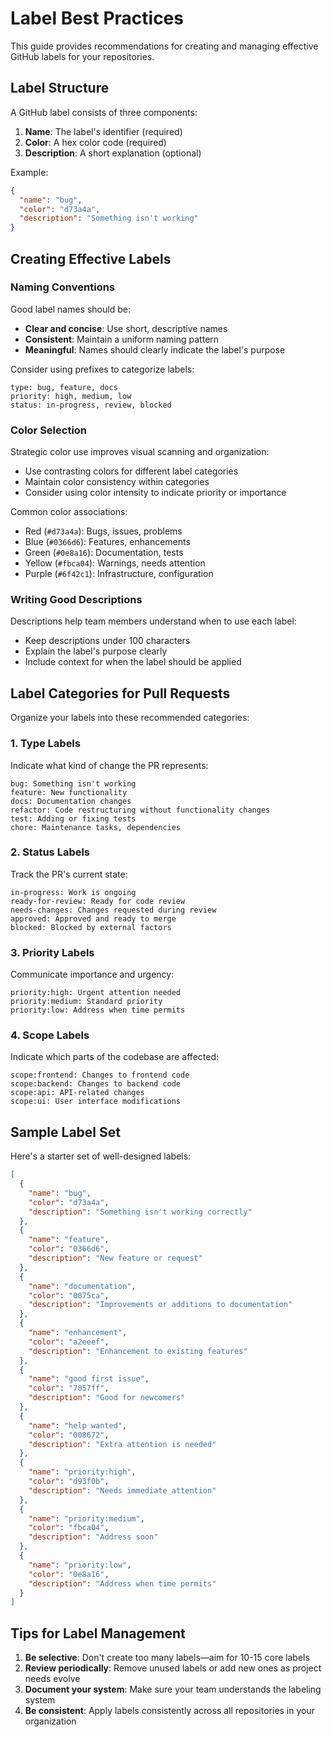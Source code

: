 # Label Best Practices

This guide provides recommendations for creating and managing effective GitHub labels for your repositories.

## Label Structure

A GitHub label consists of three components:

1. **Name**: The label's identifier (required)
2. **Color**: A hex color code (required)
3. **Description**: A short explanation (optional)

Example:

```json
{
  "name": "bug",
  "color": "d73a4a",
  "description": "Something isn't working"
}
```

## Creating Effective Labels

### Naming Conventions

Good label names should be:

- **Clear and concise**: Use short, descriptive names
- **Consistent**: Maintain a uniform naming pattern
- **Meaningful**: Names should clearly indicate the label's purpose

Consider using prefixes to categorize labels:

```
type: bug, feature, docs
priority: high, medium, low
status: in-progress, review, blocked
```

### Color Selection

Strategic color use improves visual scanning and organization:

- Use contrasting colors for different label categories
- Maintain color consistency within categories
- Consider using color intensity to indicate priority or importance

Common color associations:

- Red (`#d73a4a`): Bugs, issues, problems
- Blue (`#0366d6`): Features, enhancements
- Green (`#0e8a16`): Documentation, tests
- Yellow (`#fbca04`): Warnings, needs attention
- Purple (`#6f42c1`): Infrastructure, configuration

### Writing Good Descriptions

Descriptions help team members understand when to use each label:

- Keep descriptions under 100 characters
- Explain the label's purpose clearly
- Include context for when the label should be applied

## Label Categories for Pull Requests

Organize your labels into these recommended categories:

### 1. Type Labels

Indicate what kind of change the PR represents:

```
bug: Something isn't working
feature: New functionality
docs: Documentation changes
refactor: Code restructuring without functionality changes
test: Adding or fixing tests
chore: Maintenance tasks, dependencies
```

### 2. Status Labels

Track the PR's current state:

```
in-progress: Work is ongoing
ready-for-review: Ready for code review
needs-changes: Changes requested during review
approved: Approved and ready to merge
blocked: Blocked by external factors
```

### 3. Priority Labels

Communicate importance and urgency:

```
priority:high: Urgent attention needed
priority:medium: Standard priority
priority:low: Address when time permits
```

### 4. Scope Labels

Indicate which parts of the codebase are affected:

```
scope:frontend: Changes to frontend code
scope:backend: Changes to backend code
scope:api: API-related changes
scope:ui: User interface modifications
```

## Sample Label Set

Here's a starter set of well-designed labels:

```json
[
  {
    "name": "bug",
    "color": "d73a4a",
    "description": "Something isn't working correctly"
  },
  {
    "name": "feature",
    "color": "0366d6",
    "description": "New feature or request"
  },
  {
    "name": "documentation",
    "color": "0075ca",
    "description": "Improvements or additions to documentation"
  },
  {
    "name": "enhancement",
    "color": "a2eeef",
    "description": "Enhancement to existing features"
  },
  {
    "name": "good first issue",
    "color": "7057ff",
    "description": "Good for newcomers"
  },
  {
    "name": "help wanted",
    "color": "008672",
    "description": "Extra attention is needed"
  },
  {
    "name": "priority:high",
    "color": "d93f0b",
    "description": "Needs immediate attention"
  },
  {
    "name": "priority:medium",
    "color": "fbca04",
    "description": "Address soon"
  },
  {
    "name": "priority:low",
    "color": "0e8a16",
    "description": "Address when time permits"
  }
]
```

## Tips for Label Management

1. **Be selective**: Don't create too many labels—aim for 10-15 core labels
2. **Review periodically**: Remove unused labels or add new ones as project needs evolve
3. **Document your system**: Make sure your team understands the labeling system
4. **Be consistent**: Apply labels consistently across all repositories in your organization
